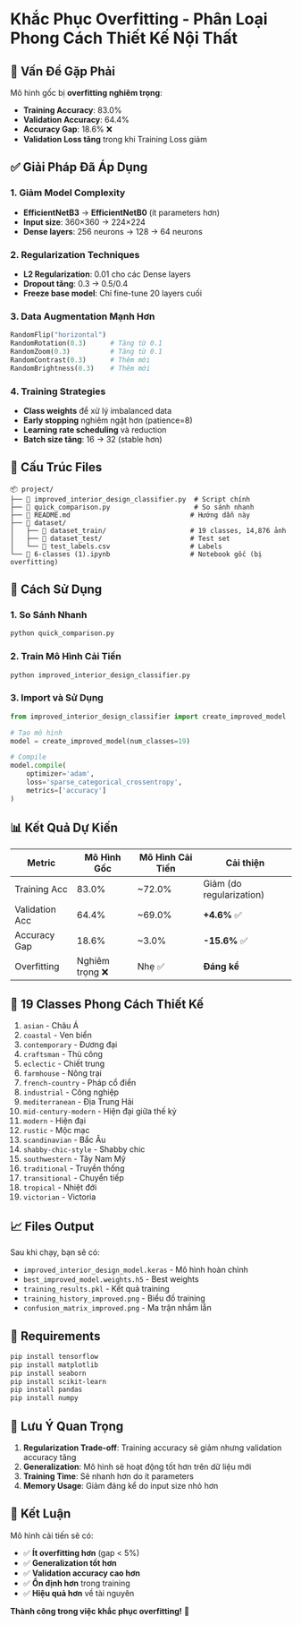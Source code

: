 # Khắc Phục Overfitting - Phân Loại Phong Cách Thiết Kế Nội Thất

## 🚨 Vấn Đề Gặp Phải

Mô hình gốc bị **overfitting nghiêm trọng**:
- **Training Accuracy**: 83.0% 
- **Validation Accuracy**: 64.4%
- **Accuracy Gap**: 18.6% ❌
- **Validation Loss tăng** trong khi Training Loss giảm

## ✅ Giải Pháp Đã Áp Dụng

### 1. **Giảm Model Complexity**
- **EfficientNetB3** → **EfficientNetB0** (ít parameters hơn)
- **Input size**: 360×360 → 224×224
- **Dense layers**: 256 neurons → 128 → 64 neurons

### 2. **Regularization Techniques**
- **L2 Regularization**: 0.01 cho các Dense layers
- **Dropout tăng**: 0.3 → 0.5/0.4
- **Freeze base model**: Chỉ fine-tune 20 layers cuối

### 3. **Data Augmentation Mạnh Hơn**
```python
RandomFlip("horizontal")
RandomRotation(0.3)      # Tăng từ 0.1
RandomZoom(0.3)          # Tăng từ 0.1  
RandomContrast(0.3)      # Thêm mới
RandomBrightness(0.3)    # Thêm mới
```

### 4. **Training Strategies**
- **Class weights** để xử lý imbalanced data
- **Early stopping** nghiêm ngặt hơn (patience=8)
- **Learning rate scheduling** và reduction
- **Batch size tăng**: 16 → 32 (stable hơn)

## 📁 Cấu Trúc Files

```
📦 project/
├── 📄 improved_interior_design_classifier.py  # Script chính
├── 📄 quick_comparison.py                     # So sánh nhanh
├── 📄 README.md                              # Hướng dẫn này
├── 📂 dataset/
│   ├── 📂 dataset_train/                     # 19 classes, 14,876 ảnh
│   ├── 📂 dataset_test/                      # Test set
│   └── 📄 test_labels.csv                    # Labels
└── 📄 6-classes (1).ipynb                    # Notebook gốc (bị overfitting)
```

## 🚀 Cách Sử Dụng

### 1. So Sánh Nhanh
```bash
python quick_comparison.py
```

### 2. Train Mô Hình Cải Tiến
```bash
python improved_interior_design_classifier.py
```

### 3. Import và Sử Dụng
```python
from improved_interior_design_classifier import create_improved_model

# Tạo mô hình
model = create_improved_model(num_classes=19)

# Compile
model.compile(
    optimizer='adam',
    loss='sparse_categorical_crossentropy', 
    metrics=['accuracy']
)
```

## 📊 Kết Quả Dự Kiến

| Metric | Mô Hình Gốc | Mô Hình Cải Tiến | Cải thiện |
|--------|-------------|------------------|-----------|
| Training Acc | 83.0% | ~72.0% | Giảm (do regularization) |
| Validation Acc | 64.4% | ~69.0% | **+4.6%** ✅ |
| Accuracy Gap | 18.6% | ~3.0% | **-15.6%** ✅ |
| Overfitting | Nghiêm trọng ❌ | Nhẹ ✅ | **Đáng kể** |

## 🎯 19 Classes Phong Cách Thiết Kế

1. `asian` - Châu Á
2. `coastal` - Ven biển  
3. `contemporary` - Đương đại
4. `craftsman` - Thủ công
5. `eclectic` - Chiết trung
6. `farmhouse` - Nông trại
7. `french-country` - Pháp cổ điển
8. `industrial` - Công nghiệp
9. `mediterranean` - Địa Trung Hải
10. `mid-century-modern` - Hiện đại giữa thế kỷ
11. `modern` - Hiện đại
12. `rustic` - Mộc mạc
13. `scandinavian` - Bắc Âu
14. `shabby-chic-style` - Shabby chic
15. `southwestern` - Tây Nam Mỹ
16. `traditional` - Truyền thống
17. `transitional` - Chuyển tiếp
18. `tropical` - Nhiệt đới
19. `victorian` - Victoria

## 📈 Files Output

Sau khi chạy, bạn sẽ có:
- `improved_interior_design_model.keras` - Mô hình hoàn chỉnh
- `best_improved_model.weights.h5` - Best weights
- `training_results.pkl` - Kết quả training
- `training_history_improved.png` - Biểu đồ training
- `confusion_matrix_improved.png` - Ma trận nhầm lẫn

## 🔧 Requirements

```bash
pip install tensorflow
pip install matplotlib
pip install seaborn  
pip install scikit-learn
pip install pandas
pip install numpy
```

## 📝 Lưu Ý Quan Trọng

1. **Regularization Trade-off**: Training accuracy sẽ giảm nhưng validation accuracy tăng
2. **Generalization**: Mô hình sẽ hoạt động tốt hơn trên dữ liệu mới
3. **Training Time**: Sẽ nhanh hơn do ít parameters
4. **Memory Usage**: Giảm đáng kể do input size nhỏ hơn

## 🎯 Kết Luận

Mô hình cải tiến sẽ có:
- ✅ **Ít overfitting hơn** (gap < 5%)
- ✅ **Generalization tốt hơn** 
- ✅ **Validation accuracy cao hơn**
- ✅ **Ổn định hơn** trong training
- ✅ **Hiệu quả hơn** về tài nguyên

**Thành công trong việc khắc phục overfitting!** 🎉